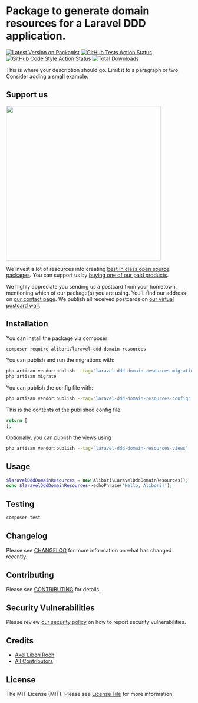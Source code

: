 # Package to generate domain resources for a Laravel DDD application.

[![Latest Version on Packagist](https://img.shields.io/packagist/v/alibori/laravel-ddd-domain-resources.svg?style=flat-square)](https://packagist.org/packages/alibori/laravel-ddd-domain-resources)
[![GitHub Tests Action Status](https://img.shields.io/github/actions/workflow/status/alibori/laravel-ddd-domain-resources/run-tests.yml?branch=main&label=tests&style=flat-square)](https://github.com/alibori/laravel-ddd-domain-resources/actions?query=workflow%3Arun-tests+branch%3Amain)
[![GitHub Code Style Action Status](https://img.shields.io/github/actions/workflow/status/alibori/laravel-ddd-domain-resources/fix-php-code-style-issues.yml?branch=main&label=code%20style&style=flat-square)](https://github.com/alibori/laravel-ddd-domain-resources/actions?query=workflow%3A"Fix+PHP+code+style+issues"+branch%3Amain)
[![Total Downloads](https://img.shields.io/packagist/dt/alibori/laravel-ddd-domain-resources.svg?style=flat-square)](https://packagist.org/packages/alibori/laravel-ddd-domain-resources)

This is where your description should go. Limit it to a paragraph or two. Consider adding a small example.

## Support us

[<img src="https://github-ads.s3.eu-central-1.amazonaws.com/laravel-ddd-domain-resources.jpg?t=1" width="419px" />](https://spatie.be/github-ad-click/laravel-ddd-domain-resources)

We invest a lot of resources into creating [best in class open source packages](https://spatie.be/open-source). You can support us by [buying one of our paid products](https://spatie.be/open-source/support-us).

We highly appreciate you sending us a postcard from your hometown, mentioning which of our package(s) you are using. You'll find our address on [our contact page](https://spatie.be/about-us). We publish all received postcards on [our virtual postcard wall](https://spatie.be/open-source/postcards).

## Installation

You can install the package via composer:

```bash
composer require alibori/laravel-ddd-domain-resources
```

You can publish and run the migrations with:

```bash
php artisan vendor:publish --tag="laravel-ddd-domain-resources-migrations"
php artisan migrate
```

You can publish the config file with:

```bash
php artisan vendor:publish --tag="laravel-ddd-domain-resources-config"
```

This is the contents of the published config file:

```php
return [
];
```

Optionally, you can publish the views using

```bash
php artisan vendor:publish --tag="laravel-ddd-domain-resources-views"
```

## Usage

```php
$laravelDddDomainResources = new Alibori\LaravelDddDomainResources();
echo $laravelDddDomainResources->echoPhrase('Hello, Alibori!');
```

## Testing

```bash
composer test
```

## Changelog

Please see [CHANGELOG](CHANGELOG.md) for more information on what has changed recently.

## Contributing

Please see [CONTRIBUTING](CONTRIBUTING.md) for details.

## Security Vulnerabilities

Please review [our security policy](../../security/policy) on how to report security vulnerabilities.

## Credits

- [Axel Libori Roch](https://github.com/alibori)
- [All Contributors](../../contributors)

## License

The MIT License (MIT). Please see [License File](LICENSE.md) for more information.
